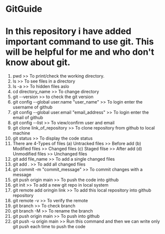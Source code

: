 # GitGuide
# In this repository i have added important command to use git. This will be helpful for me and who don't know about git.


1. pwd >> To print/check the working directory.
2. ls >> To see files in a directory
3. ls -a >> To hidden files aslo
4. cd directory_name >> To change directory
5. git --version >> to check the git version
6. git config --global user.name "user_name" >> To login enter the username of github
7. git config --global user.email "email_address" >> To login enter the email of github
8. git config --list >> To view/confirm user and email
9. git clone link_of_repository >> To clone repository from github to local machine
10. git status >> To display the code status
11. There are 4-Types of files (a) Untracked files >> Before add (b) Modified files >> Changed files (c) Staged filse >> After add (d) Unmodified files >> Unchanged files
12. git add file_name >> To add a single changed files
13. git add . >> To add all changed files
14. git commit -m "commit_message" >> To commit changes with a message
15. git push origin main >> To push the code into github
16. git init >> To add a new git repo in local system
17. git remote add oringin link >> To add this local repository into github repository
18. git remote -v >> To verify the remote
19. git branch >> To check branch
20. git branch -M >> To rename the branch
21. git push origin main >> To push into github
22. git push -u origin main >> Run this command and then we can write only git push each time to push the code
